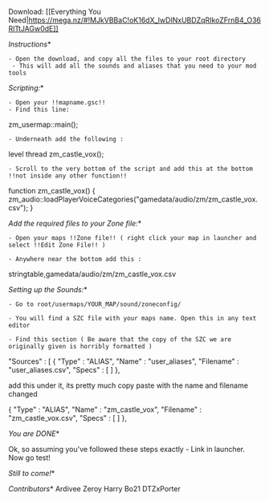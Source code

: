 Download: [[Everything You Need|https://mega.nz/#!MJkVBBaC!oK16dX_lwDINxUBDZqRIkoZFrnB4_O36RlTtJAGw0dE]]

  *Instructions**

    - Open the download, and copy all the files to your root directory
     - This will add all the sounds and aliases that you need to your mod tools

  *Scripting:**

    - Open your !!mapname.gsc!!
    - Find this line:


zm_usermap::main();


    - Underneath add the following :


level thread zm_castle_vox();


    - Scroll to the very bottom of the script and add this at the bottom !!not inside any other function!!



function zm_castle_vox()
{
	zm_audio::loadPlayerVoiceCategories("gamedata/audio/zm/zm_castle_vox.csv");
}


  *Add the required files to your Zone file:**

    - Open your maps !!Zone file!! ( right click your map in launcher and select !!Edit Zone File!! )

    - Anywhere near the bottom add this :


stringtable,gamedata/audio/zm/zm_castle_vox.csv


  *Setting up the Sounds:**

    - Go to root/usermaps/YOUR_MAP/sound/zoneconfig/

    - You will find a SZC file with your maps name. Open this in any text editor

    - Find this section ( Be aware that the copy of the SZC we are originally given is horribly formatted )


"Sources" : [
{
	"Type" : "ALIAS",
	"Name" : "user_aliases",
	"Filename" : "user_aliases.csv",
	"Specs" : [ ] 
},

add this under it, its pretty much copy paste with the name and filename changed

{
"Type" : "ALIAS",
"Name" : "zm_castle_vox",
"Filename" : "zm_castle_vox.csv",
"Specs" : [ ] 
},


  *You are DONE**

Ok, so assuming you've followed these steps exactly - Link in launcher. Now go test!

  *Still to come!**


  *Contributors**
Ardivee
Zeroy
Harry Bo21
DTZxPorter